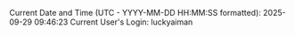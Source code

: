 Current Date and Time (UTC - YYYY-MM-DD HH:MM:SS formatted): 2025-09-29 09:46:23
Current User's Login: luckyaiman

